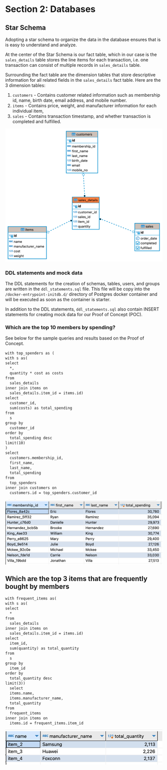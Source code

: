 # Section 2: Databases

## Star Schema

Adopting a star schema to organize the data in the database ensures that is is easy to understand and analyze.

At the center of the Star Schema is our fact table, which in our case is the `sales_details` table stores the line items for each transaction, i.e. one transaction can consist of multiple records in `sales_details` table.

Surrounding the fact table are the dimension tables that store descriptive information for all related fields in the `sales_details` fact table. Here are the 3 dimension tables: 
1. `customers` - Contains customer related information such as membership id, name, birth date, email address, and mobile number.
2. `items` - Contains price, weight, and manufacturer information for each individual item,
3. `sales` - Contains transaction timestamp, and whether transaction is completed and fulfilled. 



![ER Diagram](./images/er_diagram.png)

### DDL statements and mock data

The DDL statements for the creation of schemas, tables, users, and groups are written in the `ddl_statements.sql` file. This file will be copy into the `/docker-entrypoint-initdb.d/` directory of Postgres docker container and will be executed as soon as the container is starter.

In addition to the DDL statements, `ddl_statements.sql` also contain INSERT statements for creating mock data for our Proof of Concept (POC).




### Which are the top 10 members by spending?

See below for the sample queries and results based on the Proof of Concept. 

```
with top_spenders as (
with s as(
select
  *,
  quantity * cost as costs
from
  sales_details
inner join items on
  sales_details.item_id = items.id)
select
  customer_id,
  sum(costs) as total_spending
from
  s
group by
  customer_id
order by
  total_spending desc
limit(10)
)
select
  customers.membership_id,
  first_name,
  last_name,
  total_spending
from
  top_spenders
inner join customers on
  customers.id = top_spenders.customer_id
```

![](./images/query-1-results.png)


## Which are the top 3 items that are frequently bought by members
```
with frequent_items as(
with s as(
select
  *
from
  sales_details
inner join items on
  sales_details.item_id = items.id)
select
  item_id,
  sum(quantity) as total_quantity
from
  s
group by
  item_id
order by
  total_quantity desc
limit(3))
  select
  items.name,
  items.manufacturer_name,
  total_quantity
from
  frequent_items
inner join items on
  items.id = frequent_items.item_id
```

![](./images/query-2-results.png)
